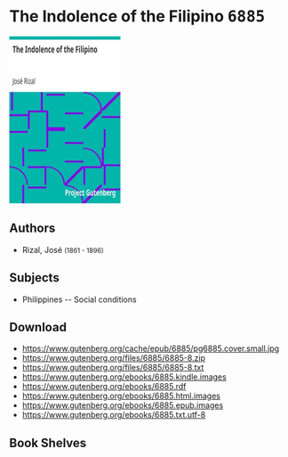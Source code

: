 # The Indolence of the Filipino <kbd>6885</kbd>

![](./cover.medium.jpg "")

## Authors


 - Rizal, José <small>(1861 - 1896)</small>

## Subjects


 - Philippines -- Social conditions

## Download


 - https://www.gutenberg.org/cache/epub/6885/pg6885.cover.small.jpg
 - https://www.gutenberg.org/files/6885/6885-8.zip
 - https://www.gutenberg.org/files/6885/6885-8.txt
 - https://www.gutenberg.org/ebooks/6885.kindle.images
 - https://www.gutenberg.org/ebooks/6885.rdf
 - https://www.gutenberg.org/ebooks/6885.html.images
 - https://www.gutenberg.org/ebooks/6885.epub.images
 - https://www.gutenberg.org/ebooks/6885.txt.utf-8

## Book Shelves


